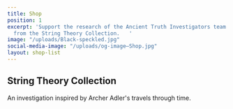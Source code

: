 ```yaml
---
title: Shop
position: 1
excerpt: 'Support the research of the Ancient Truth Investigators team with your purchase
  from the String Theory Collection.   '
image: "/uploads/Black-speckled.jpg"
social-media-image: "/uploads/og-image—Shop.jpg"
layout: shop-list
---
```


## String Theory Collection

An investigation inspired by Archer Adler's travels through time. 
